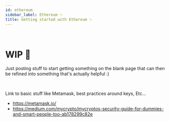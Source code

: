 ```yaml
---
id: ethereum
sidebar_label: Ethereum ✨
title: Getting started with Ethereum ✨
---
```


<br>

# WIP 🚧
Just posting stuff to start getting something on the blank page that can then be refined into something that's actually helpful :) 

<br>

Link to basic stuff like Metamask, best practices around keys, Etc...
- https://metamask.io/
- https://medium.com/mycrypto/mycryptos-security-guide-for-dummies-and-smart-people-too-ab178299c82e
